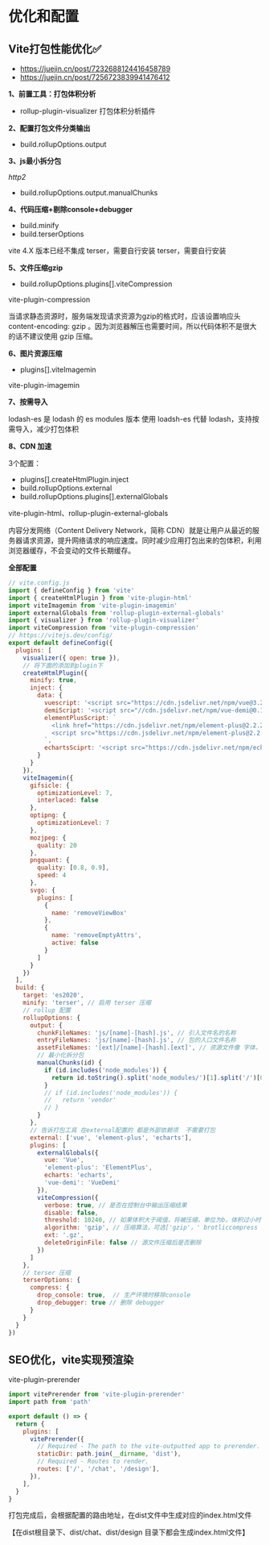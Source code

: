 # 优化和配置


## Vite打包性能优化✅

- https://juejin.cn/post/7232688124416458789
- https://juejin.cn/post/7256723839941476412


**1、前置工具：打包体积分析**

- rollup-plugin-visualizer  打包体积分析插件

**2、配置打包文件分类输出**

- build.rollupOptions.output

**3、js最小拆分包**

*http2*

- build.rollupOptions.output.manualChunks

**4、代码压缩+剔除console+debugger**

- build.minify
- build.terserOptions

vite 4.X 版本已经不集成 terser，需要自行安装 terser，需要自行安装

**5、文件压缩gzip**

- build.rollupOptions.plugins[].viteCompression

vite-plugin-compression

当请求静态资源时，服务端发现请求资源为gzip的格式时，应该设置响应头 content-encoding: gzip 。因为浏览器解压也需要时间，所以代码体积不是很大的话不建议使用 gzip 压缩。

**6、图片资源压缩**

- plugins[].viteImagemin

vite-plugin-imagemin

**7、按需导入**

lodash-es 是 lodash 的 es modules 版本 
使用 loadsh-es 代替 lodash，支持按需导入，减少打包体积

**8、CDN 加速**

3个配置：
- plugins[].createHtmlPlugin.inject
- build.rollupOptions.external
- build.rollupOptions.plugins[].externalGlobals

vite-plugin-html、rollup-plugin-external-globals

内容分发网络（Content Delivery Network，简称 CDN）就是让用户从最近的服务器请求资源，提升网络请求的响应速度。同时减少应用打包出来的包体积，利用浏览器缓存，不会变动的文件长期缓存。


**全部配置**

```js
// vite.config.js
import { defineConfig } from 'vite'
import { createHtmlPlugin } from 'vite-plugin-html'
import viteImagemin from 'vite-plugin-imagemin'
import externalGlobals from 'rollup-plugin-external-globals'
import { visualizer } from 'rollup-plugin-visualizer'
import viteCompression from 'vite-plugin-compression'
// https://vitejs.dev/config/
export default defineConfig({
  plugins: [
    visualizer({ open: true }),
    // 将下面的添加到plugin下
    createHtmlPlugin({
      minify: true,
      inject: {
        data: {
          vuescript: '<script src="https://cdn.jsdelivr.net/npm/vue@3.2.25"></script>',
          demiScript: '<script src="//cdn.jsdelivr.net/npm/vue-demi@0.13.7"></script>',
          elementPlusScript: `
            <link href="https://cdn.jsdelivr.net/npm/element-plus@2.2.22/dist/index.min.css" rel="stylesheet">
            <script src="https://cdn.jsdelivr.net/npm/element-plus@2.2.22/dist/index.full.min.js"></script>
          `,
          echartsSciprt: '<script src="https://cdn.jsdelivr.net/npm/echarts@5.0.2/dist/echarts.min.js"></script>'
        }
      }
    }),
    viteImagemin({
      gifsicle: {
        optimizationLevel: 7,
        interlaced: false
      },
      optipng: {
        optimizationLevel: 7
      },
      mozjpeg: {
        quality: 20
      },
      pngquant: {
        quality: [0.8, 0.9],
        speed: 4
      },
      svgo: {
        plugins: [
          {
            name: 'removeViewBox'
          },
          {
            name: 'removeEmptyAttrs',
            active: false
          }
        ]
      }
    })
  ],
  build: {
    target: 'es2020',
    minify: 'terser', // 启用 terser 压缩  
    // rollup 配置
    rollupOptions: {
      output: {
        chunkFileNames: 'js/[name]-[hash].js', // 引入文件名的名称
        entryFileNames: 'js/[name]-[hash].js', // 包的入口文件名称
        assetFileNames: '[ext]/[name]-[hash].[ext]', // 资源文件像 字体，图片等
        // 最小化拆分包
        manualChunks(id) {
          if (id.includes('node_modules')) {
            return id.toString().split('node_modules/')[1].split('/')[0].toString();
          }
          // if (id.includes('node_modules')) {
          //   return 'vendor'
          // }
        }
      },
      // 告诉打包工具 在external配置的 都是外部依赖项  不需要打包
      external: ['vue', 'element-plus', 'echarts'],
      plugins: [
        externalGlobals({
          vue: 'Vue',
          'element-plus': 'ElementPlus',
          echarts: 'echarts',
          'vue-demi': 'VueDemi'
        }),
        viteCompression({
          verbose: true, // 是否在控制台中输出压缩结果
          disable: false,
          threshold: 10240, // 如果体积大于阈值，将被压缩，单位为b，体积过小时请不要压缩，以免适得其反
          algorithm: 'gzip', // 压缩算法，可选['gzip'，' brotliccompress '，'deflate '，'deflateRaw']
          ext: '.gz',
          deleteOriginFile: false // 源文件压缩后是否删除
        })
      ]
    },
    // terser 压缩  
    terserOptions: {
      compress: {
        drop_console: true,  // 生产环境时移除console
        drop_debugger: true // 删除 debugger  
      }
    }
  }
})

```

## SEO优化，vite实现预渲染

vite-plugin-prerender

```js
import vitePrerender from 'vite-plugin-prerender'
import path from 'path'

export default () => {
  return {
    plugins: [
      vitePrerender({
        // Required - The path to the vite-outputted app to prerender.
        staticDir: path.join(__dirname, 'dist'),
        // Required - Routes to render.
        routes: ['/', '/chat', '/design'],
      }),
    ],
  }
}
```
打包完成后，会根据配置的路由地址，在dist文件中生成对应的index.html文件

【在dist根目录下、dist/chat、dist/design 目录下都会生成index.html文件】

